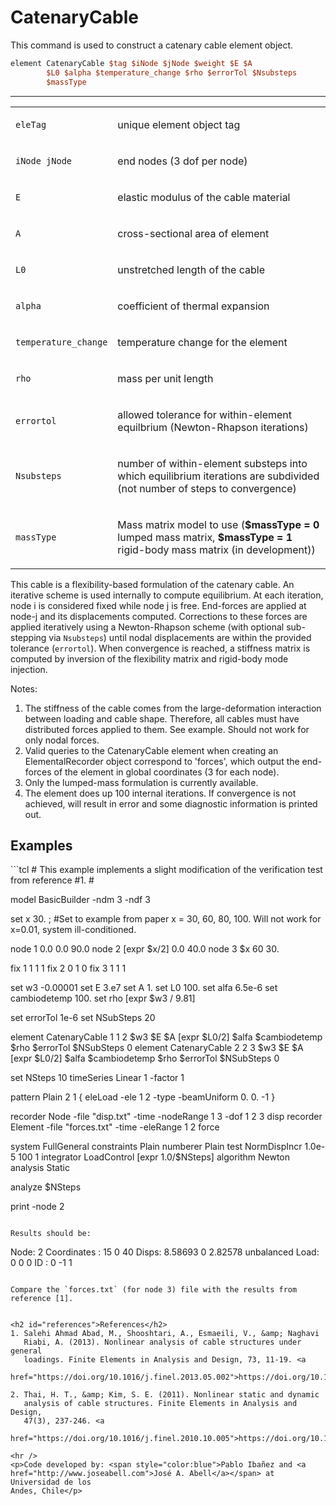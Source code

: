# CatenaryCable

<p>This command is used to construct a catenary cable element
object.</p>

```tcl
element CatenaryCable $tag $iNode $jNode $weight $E $A
        $L0 $alpha $temperature_change $rho $errorTol $Nsubsteps
        $massType
```

<hr />
<table>
<tbody>
<tr class="odd">
<td><code class="parameter-table-variable">eleTag</code></td>
<td><p>unique element object tag</p></td>
</tr>
<tr class="even">
<td><p><code class="parameter-table-variable">iNode jNode</code></p></td>
<td><p>end nodes (3 dof per node)</p></td>
</tr>
<tr class="odd">
<td><code class="parameter-table-variable">E</code></td>
<td><p>elastic modulus of the cable material</p></td>
</tr>
<tr class="even">
<td><code class="parameter-table-variable">A</code></td>
<td><p>cross-sectional area of element</p></td>
</tr>
<tr class="odd">
<td><code class="parameter-table-variable">L0</code></td>
<td><p>unstretched length of the cable</p></td>
</tr>
<tr class="even">
<td><code class="parameter-table-variable">alpha</code></td>
<td><p>coefficient of thermal expansion</p></td>
</tr>
<tr class="odd">
<td><code class="parameter-table-variable">temperature_change</code></td>
<td><p>temperature change for the element</p></td>
</tr>
<tr class="even">
<td><code class="parameter-table-variable">rho</code></td>
<td><p>mass per unit length</p></td>
</tr>
<tr class="odd">
<td><code class="parameter-table-variable">errortol</code></td>
<td><p>allowed tolerance for within-element equilbrium (Newton-Rhapson
iterations)</p></td>
</tr>
<tr class="even">
<td><code class="parameter-table-variable">Nsubsteps</code></td>
<td><p>number of within-element substeps into which equilibrium
iterations are subdivided (not number of steps to convergence)</p></td>
</tr>
<tr class="odd">
<td><code class="parameter-table-variable">massType</code></td>
<td><p>Mass matrix model to use (<strong>$massType = 0</strong> lumped
mass matrix, <strong>$massType = 1</strong> rigid-body mass matrix (in
development))</p></td>
</tr>
</tbody>
</table>
<p>This cable is a flexibility-based formulation of the catenary cable.
An iterative scheme is used internally to compute equilibrium. At each
iteration, node i is considered fixed while node j is free. End-forces
are applied at node-j and its displacements computed. Corrections to
these forces are applied iteratively using a Newton-Rhapson scheme (with
optional sub-stepping via <code class="tcl-variable">Nsubsteps</code>) until nodal
displacements are within the provided tolerance
(<code class="tcl-variable">errortol</code>). When convergence is reached, a stiffness
matrix is computed by inversion of the flexibility matrix and rigid-body
mode injection.</p>
<p>Notes:</p>
<ol>
<li>The stiffness of the cable comes from the large-deformation
interaction between loading and cable shape. Therefore, all cables must
have distributed forces applied to them. See example. Should not work
for only nodal forces.</li>
<li>Valid queries to the CatenaryCable element when creating an
ElementalRecorder object correspond to 'forces', which output the
end-forces of the element in global coordinates (3 for each node).</li>
<li>Only the lumped-mass formulation is currently available.</li>
<li>The element does up 100 internal iterations. If convergence is not
achieved, will result in error and some diagnostic information is
printed out.</li>
</ol>

## Examples

<p>
```tcl
# This example implements a slight modification of the verification test from reference #1.
#

model BasicBuilder -ndm 3 -ndf 3

set x 30. ;     #Set to example from paper x = 30, 60, 80, 100. Will not work for x=0.01, system ill-conditioned.

node 1 0.0 0.0 90.0
node 2 [expr $x/2] 0.0 40.0
node 3 $x 60 30.

fix 1 1 1 1 
fix 2 0 1 0 
fix 3 1 1 1

set w3  -0.00001
set E  3.e7 
set A  1.
set L0  100. 
set alfa  6.5e-6 
set cambiodetemp  100.
set rho [expr $w3 / 9.81]

set errorTol 1e-6
set NSubSteps 20

element CatenaryCable 1 1 2 $w3 $E $A [expr $L0/2] $alfa $cambiodetemp $rho $errorTol $NSubSteps  0
element CatenaryCable 2 2 3 $w3 $E $A [expr $L0/2] $alfa $cambiodetemp $rho $errorTol $NSubSteps 0

set NSteps 10
timeSeries Linear 1 -factor 1

pattern Plain 2 1 {
    eleLoad -ele 1 2 -type -beamUniform 0. 0. -1
}


recorder Node -file "disp.txt" -time -nodeRange 1 3 -dof 1 2 3 disp
recorder Element -file "forces.txt" -time -eleRange 1 2 force

system FullGeneral
constraints Plain
numberer Plain
test NormDispIncr 1.0e-5 100 1
integrator LoadControl [expr 1.0/$NSteps]
algorithm Newton
analysis Static

analyze $NSteps

print -node 2
```

Results should be:

```
Node: 2
   Coordinates  : 15 0 40 
   Disps: 8.58693 0 2.82578 
    unbalanced Load: 0 0 0 
   ID : 0 -1 1 
```

Compare the `forces.txt` (for node 3) file with the results from reference [1].


<h2 id="references">References</h2>
1. Salehi Ahmad Abad, M., Shooshtari, A., Esmaeili, V., &amp; Naghavi
   Riabi, A. (2013). Nonlinear analysis of cable structures under general
   loadings. Finite Elements in Analysis and Design, 73, 11-19. <a
   href="https://doi.org/10.1016/j.finel.2013.05.002">https://doi.org/10.1016/j.finel.2013.05.002</a>

2. Thai, H. T., &amp; Kim, S. E. (2011). Nonlinear static and dynamic
   analysis of cable structures. Finite Elements in Analysis and Design,
   47(3), 237-246. <a
   href="https://doi.org/10.1016/j.finel.2010.10.005">https://doi.org/10.1016/j.finel.2010.10.005</a>

<hr />
<p>Code developed by: <span style="color:blue">Pablo Ibañez and <a href="http://www.joseabell.com">José A. Abell</a></span> at Universidad de los
Andes, Chile</p>

